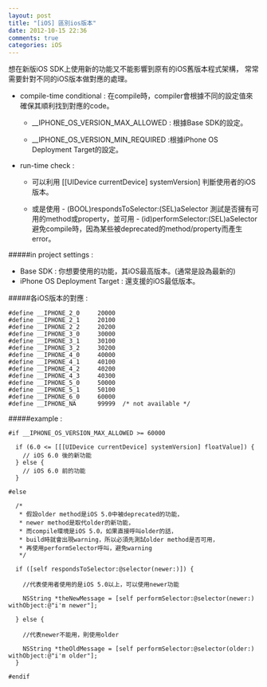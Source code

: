 ```yaml
---
layout: post
title: "[iOS] 區別ios版本"
date: 2012-10-15 22:36
comments: true
categories: iOS
---
```


想在新版iOS SDK上使用新的功能又不能影響到原有的iOS舊版本程式架構，
常常需要針對不同的iOS版本做對應的處理。

* compile-time conditional : 在compile時，compiler會根據不同的設定值來確保其順利找到對應的code。

  * __IPHONE_OS_VERSION_MAX_ALLOWED : 根據Base SDK的設定。
  
  * __IPHONE_OS_VERSION_MIN_REQUIRED :根據iPhone OS Deployment Target的設定。

* run-time check : 

  * 可以利用 [[UIDevice currentDevice] systemVersion] 判斷使用者的iOS版本。
  
  * 或是使用 - (BOOL)respondsToSelector:(SEL)aSelector 測試是否擁有可用的method或property，並可用 - (id)performSelector:(SEL)aSelector 避免compile時，因為某些被deprecated的method/property而產生error。

#####in project settings : 

  * Base SDK : 你想要使用的功能，其iOS最高版本。(通常是設為最新的)
  * iPhone OS Deployment Target : 還支援的iOS最低版本。

#####各iOS版本的對應 :

    #define __IPHONE_2_0     20000
    #define __IPHONE_2_1     20100
    #define __IPHONE_2_2     20200
    #define __IPHONE_3_0     30000
    #define __IPHONE_3_1     30100
	#define __IPHONE_3_2     30200
	#define __IPHONE_4_0     40000
	#define __IPHONE_4_1     40100
	#define __IPHONE_4_2     40200
	#define __IPHONE_4_3     40300
	#define __IPHONE_5_0     50000
	#define __IPHONE_5_1     50100
	#define __IPHONE_6_0     60000
	#define __IPHONE_NA      99999  /* not available */

#####example : 

    #if __IPHONE_OS_VERSION_MAX_ALLOWED >= 60000

      if (6.0 <= [[[UIDevice currentDevice] systemVersion] floatValue]) {
        // iOS 6.0 後的新功能
      } else {
        // iOS 6.0 前的功能
      }
      
    #else

      /* 
       * 假設older method是iOS 5.0中被deprecated的功能，
       * newer method是取代older的新功能，
       * 而compile環境是iOS 5.0，如果直接呼叫older的話，
       * build時就會出現warning，所以必須先測試older method是否可用，
       * 再使用performSelector呼叫，避免warning
       */

      if ([self respondsToSelector:@selector(newer:)]) {
      
        //代表使用者使用的是iOS 5.0以上，可以使用newer功能
        
        NSString *theNewMessage = [self performSelector:@selector(newer:) withObject:@"i'm newer"];
        
      } else {
      
        //代表newer不能用，則使用older
        
        NSString *theOldMessage = [self performSelector:@selector(older:) withObject:@"i'm older"];
      }
      
    #endif





